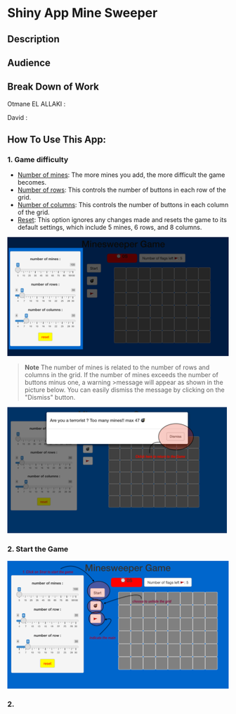 # Shiny App Mine Sweeper

## Description


## Audience




## Break Down of Work

Otmane EL ALLAKI : 

David : 

## How To Use This App:

### 1. Game difficulty

  - <ins>Number of mines</ins>: The more mines you add, the more difficult the game becomes.
  - <ins>Number of rows</ins>: This controls the number of buttons in each row of the grid.
  - <ins>Number of columns</ins>: This controls the number of buttons in each column of the grid.
  - <ins>Reset</ins>: This option ignores any changes made and resets the game to its default settings, which include 5 mines, 6 rows, and 8 columns.
<p >
  <img src="https://github.com/otmaneelallaki/MinesweeperGameShiny/blob/main/Picture/Pic2.png" width="1000" title="Suduko">
</p>

>**Note**
>The number of mines is related to the number of rows and columns in the grid. If the number of mines exceeds the number of buttons minus one, a warning >message will appear as shown in the picture below. You can easily dismiss the message by clicking on the "Dismiss" button.

<p >
  <img src="https://github.com/otmaneelallaki/MinesweeperGameShiny/blob/main/Picture/Pic3.png" width="500" title="Suduko">
</p>

### 2. Start the Game
<p >
  <img src="https://github.com/otmaneelallaki/MinesweeperGameShiny/blob/main/Picture/Pic1.png" width="1000" title="Suduko">
</p>

### 2. 
